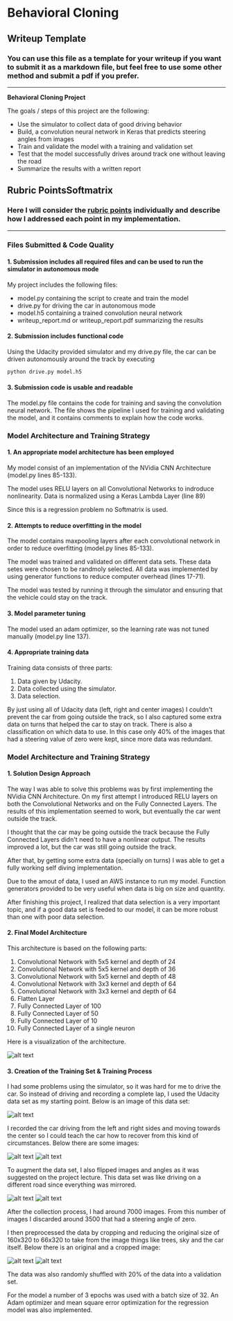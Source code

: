 
# **Behavioral Cloning** 

## Writeup Template

### You can use this file as a template for your writeup if you want to submit it as a markdown file, but feel free to use some other method and submit a pdf if you prefer.

---

**Behavioral Cloning Project**

The goals / steps of this project are the following:
* Use the simulator to collect data of good driving behavior
* Build, a convolution neural network in Keras that predicts steering angles from images
* Train and validate the model with a training and validation set
* Test that the model successfully drives around track one without leaving the road
* Summarize the results with a written report


[//]: # (Image References)

[image1]: ./examples/architecture.png "Model Visualization"
[image2]: ./examples/udacity_data.jpg "Udacity Data"
[image3]: ./examples/left_recovery.jpg "Recovery Image"
[image4]: ./examples/right_recovery.jpg "Recovery Image"
[image5]: ./examples/original.jpg "Original Image"
[image6]: ./examples/mirrored.jpg "Mirrored Image"
[image7]: ./examples/not_crop.jpg "Original Image"
[image8]: ./examples/crop.jpg "Cropped Image"

## Rubric PointsSoftmatrix
### Here I will consider the [rubric points](https://review.udacity.com/#!/rubrics/432/view) individually and describe how I addressed each point in my implementation.  

---
### Files Submitted & Code Quality

#### 1. Submission includes all required files and can be used to run the simulator in autonomous mode

My project includes the following files:
* model.py containing the script to create and train the model
* drive.py for driving the car in autonomous mode
* model.h5 containing a trained convolution neural network 
* writeup_report.md or writeup_report.pdf summarizing the results

#### 2. Submission includes functional code
Using the Udacity provided simulator and my drive.py file, the car can be driven autonomously around the track by executing 
```sh
python drive.py model.h5
```

#### 3. Submission code is usable and readable

The model.py file contains the code for training and saving the convolution neural network. The file shows the pipeline I used for training and validating the model, and it contains comments to explain how the code works.

### Model Architecture and Training Strategy

#### 1. An appropriate model architecture has been employed

My model consist of an implementation of the NVidia CNN Architecture (model.py lines 85-133).

The model uses RELU layers on all Convolutional Networks to indroduce nonlinearity. Data is normalized using a Keras Lambda Layer (line 89)

Since this is a regression problem no Softmatrix is used.

#### 2. Attempts to reduce overfitting in the model

The model contains maxpooling layers after each convolutional network in order to reduce overfitting (model.py lines 85-133). 

The model was trained and validated on different data sets. These data setes were chosen to be randmoly selected. All data was implemented by using generator functions to reduce computer overhead (lines 17-71). 

The model was tested by running it through the simulator and ensuring that the vehicle could stay on the track.

#### 3. Model parameter tuning

The model used an adam optimizer, so the learning rate was not tuned manually (model.py line 137).

#### 4. Appropriate training data

Training data consists of three parts:

1. Data given by Udacity.
2. Data collected using the simulator.
3. Data selection.

By just using all of Udacity data (left, right and center images) I couldn't prevent the car from going outside the track, so I also captured some extra data on turns that helped the car to stay on track. There is also a classification on which data to use. In this case only 40% of the images that had a steering value of zero were kept, since more data was redundant.


### Model Architecture and Training Strategy

#### 1. Solution Design Approach

The way I was able to solve this problems was by first implementing the NVidia CNN Architecture. On my first attempt I introduced RELU layers on both the Convolutional Networks and on the Fully Connected Layers. The results of this implementation seemed to work, but eventually the car went outside the track.

I thought that the car may be going outside the track because the Fully Connected Layers didn't need to have a nonlinear output. The results improved a lot, but the car was still going outside the track.

After that, by getting some extra data (specially on turns) I was able to get a fully working self diving implementation.

Due to the amout of data, I used an AWS instance to run my model. Function generators provided to be very useful when data is big on size and quantity.

After finishing this project, I realized that data selection is a very important topic, and if a good data set is feeded to our model, it can be more robust than one with poor data selection.

#### 2. Final Model Architecture

This architecture is based on the following parts:

1. Convolutional Network with 5x5 kernel and depth of 24
2. Convolutional Network with 5x5 kernel and depth of 36
3. Convolutional Network with 5x5 kernel and depth of 48
4. Convolutional Network with 3x3 kernel and depth of 64
5. Convolutional Network with 3x3 kernel and depth of 64
6. Flatten Layer
7. Fully Connected Layer of 100
8. Fully Connected Layer of 50
9. Fully Connected Layer of 10
10. Fully Connected Layer of a single neuron

Here is a visualization of the architecture.

![alt text][image1]

#### 3. Creation of the Training Set & Training Process

I had some problems using the simulator, so it was hard for me to drive the car. So instead of driving and recording a complete lap, I used the Udacity data set as my starting point. Below is an image of this data set:

![alt text][image2]

I recorded the car driving from the left and right sides and moving towards the center so I could teach the car how to recover from this kind of circumstances. Below there are some images:

![alt text][image3]
![alt text][image4]

To augment the data set, I also flipped images and angles as it was suggested on the project lecture. This data set was like driving on a different road since everything was mirrored.

![alt text][image5]
![alt text][image6]


After the collection process, I had around 7000 images. From this number of images I discarded around 3500 that had a steering angle of zero.

I then preprocessed the data by cropping and reducing the original size of 160x320 to 66x320 to take from the image things like trees, sky and the car itself. Below there is an original and a cropped image:


![alt text][image7]
![alt text][image8]


The data was also randomly shuffled with 20% of the data into a validation set. 

For the model a number of 3 epochs was used with a batch size of 32. An Adam optimizer and mean square error optimization for the regression model was also implemented.

